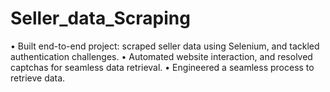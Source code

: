 # Seller_data_Scraping
• Built end-to-end project: scraped seller data using Selenium, and tackled authentication challenges.  • Automated website interaction, and resolved captchas for seamless data retrieval.  • Engineered a seamless process to retrieve data. 
